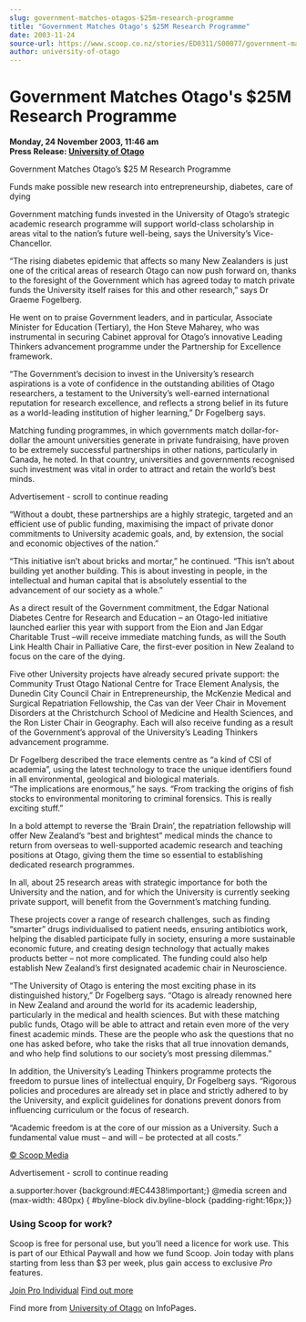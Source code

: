 ```yaml
---
slug: government-matches-otagos-$25m-research-programme
title: "Government Matches Otago's $25M Research Programme"
date: 2003-11-24
source-url: https://www.scoop.co.nz/stories/ED0311/S00077/government-matches-otagos-25m-research-programme.htm
author: university-of-otago
---
```

Government Matches Otago's $25M Research Programme
==================================================

**Monday, 24 November 2003, 11:46 am**  
**Press Release: [University of Otago](https://info.scoop.co.nz/University_of_Otago)**

  
Government Matches Otago’s $25 M Research Programme

Funds make possible new research into entrepreneurship, diabetes, care of dying

Government matching funds invested in the University of Otago’s strategic academic research programme will support world-class scholarship in areas vital to the nation’s future well-being, says the University’s Vice-Chancellor.

“The rising diabetes epidemic that affects so many New Zealanders is just one of the critical areas of research Otago can now push forward on, thanks to the foresight of the Government which has agreed today to match private funds the University itself raises for this and other research,” says Dr Graeme Fogelberg.

He went on to praise Government leaders, and in particular, Associate Minister for Education (Tertiary), the Hon Steve Maharey, who was instrumental in securing Cabinet approval for Otago’s innovative Leading Thinkers advancement programme under the Partnership for Excellence framework.

“The Government’s decision to invest in the University’s research aspirations is a vote of confidence in the outstanding abilities of Otago researchers, a testament to the University’s well-earned international reputation for research excellence, and reflects a strong belief in its future as a world-leading institution of higher learning,” Dr Fogelberg says.

Matching funding programmes, in which governments match dollar-for-dollar the amount universities generate in private fundraising, have proven to be extremely successful partnerships in other nations, particularly in Canada, he noted. In that country, universities and governments recognised such investment was vital in order to attract and retain the world’s best minds.

Advertisement - scroll to continue reading





“Without a doubt, these partnerships are a highly strategic, targeted and an efficient use of public funding, maximising the impact of private donor commitments to University academic goals, and, by extension, the social and economic objectives of the nation.”

“This initiative isn’t about bricks and mortar,” he continued. “This isn’t about building yet another building. This is about investing in people, in the intellectual and human capital that is absolutely essential to the advancement of our society as a whole.”

As a direct result of the Government commitment, the Edgar National Diabetes Centre for Research and Education – an Otago-led initiative launched earlier this year with support from the Eion and Jan Edgar Charitable Trust –will receive immediate matching funds, as will the South Link Health Chair in Palliative Care, the first-ever position in New Zealand to focus on the care of the dying.

Five other University projects have already secured private support: the Community Trust Otago National Centre for Trace Element Analysis, the Dunedin City Council Chair in Entrepreneurship, the McKenzie Medical and Surgical Repatriation Fellowship, the Cas van der Veer Chair in Movement Disorders at the Christchurch School of Medicine and Health Sciences, and the Ron Lister Chair in Geography. Each will also receive funding as a result of the Government’s approval of the University’s Leading Thinkers advancement programme.

Dr Fogelberg described the trace elements centre as “a kind of CSI of academia”, using the latest technology to trace the unique identifiers found in all environmental, geological and biological materials.  
“The implications are enormous,” he says. “From tracking the origins of fish stocks to environmental monitoring to criminal forensics. This is really exciting stuff.”

In a bold attempt to reverse the ‘Brain Drain’, the repatriation fellowship will offer New Zealand’s “best and brightest” medical minds the chance to return from overseas to well-supported academic research and teaching positions at Otago, giving them the time so essential to establishing dedicated research programmes.

In all, about 25 research areas with strategic importance for both the University and the nation, and for which the University is currently seeking private support, will benefit from the Government’s matching funding.

These projects cover a range of research challenges, such as finding “smarter” drugs individualised to patient needs, ensuring antibiotics work, helping the disabled participate fully in society, ensuring a more sustainable economic future, and creating design technology that actually makes products better – not more complicated. The funding could also help establish New Zealand’s first designated academic chair in Neuroscience.

“The University of Otago is entering the most exciting phase in its distinguished history,” Dr Fogelberg says. “Otago is already renowned here in New Zealand and around the world for its academic leadership, particularly in the medical and health sciences. But with these matching public funds, Otago will be able to attract and retain even more of the very finest academic minds. These are the people who ask the questions that no one has asked before, who take the risks that all true innovation demands, and who help find solutions to our society’s most pressing dilemmas.”

In addition, the University’s Leading Thinkers programme protects the freedom to pursue lines of intellectual enquiry, Dr Fogelberg says. “Rigorous policies and procedures are already set in place and strictly adhered to by the University, and explicit guidelines for donations prevent donors from influencing curriculum or the focus of research.

“Academic freedom is at the core of our mission as a University. Such a fundamental value must – and will – be protected at all costs.”

[© Scoop Media](http://www.scoop.co.nz/about/terms.html)  

Advertisement - scroll to continue reading



a.supporter:hover {background:#EC4438!important;} @media screen and (max-width: 480px) { #byline-block div.byline-block {padding-right:16px;}}

### Using Scoop for work?

Scoop is free for personal use, but you’ll need a licence for work use. This is part of our Ethical Paywall and how we fund Scoop. Join today with plans starting from less than $3 per week, plus gain access to exclusive _Pro_ features.  
  
[Join Pro Individual](https://pro.scoop.co.nz/Individual/?from=ProIn24) [Find out more](https://pro.scoop.co.nz/using-scoop-for-work/?from=ProIn24)

Find more from [University of Otago](https://info.scoop.co.nz/University_of_Otago) on InfoPages.